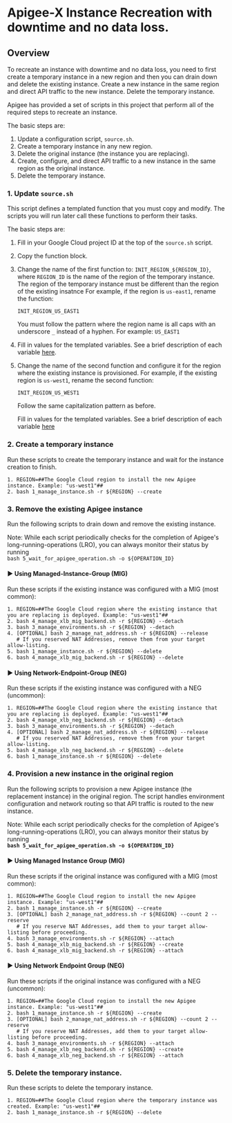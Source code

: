 # Apigee-X Instance Recreation with downtime and no data loss.

## Overview

To recreate an instance with downtime and no data loss, you need to first create
a temporary instance in a new region and then you can drain down and delete the
existing instance. Create a new instance in the same region and direct API
traffic to the new instance. Delete the temporary instance.

Apigee has provided a set of scripts in this project that perform all of the
required steps to recreate an instance.

The basic steps are:

1.  Update a configuration script, `source.sh`.
2.  Create a temporary instance in any new region.
3.  Delete the original instance (the instance you are replacing).
4.  Create, configure, and direct API traffic to a new instance in the same
    region as the original instance.
5.  Delete the temporary instance.

### 1. Update `source.sh`

This script defines a templated function that you must copy and modify. The
scripts you will run later call these functions to perform their tasks.

The basic steps are:

1.  Fill in your Google Cloud project ID at the top of the `source.sh` script.
2.  Copy the function block.
3.  Change the name of the first function to: `INIT_REGION_${REGION_ID}`, where
    `REGION_ID` is the name of the region of the temporary instance. The region
    of the temporary instance must be different than the region of the existing
    insatnce For example, if the region is `us-east1`, rename the function:

    `INIT_REGION_US_EAST1`

    You must follow the pattern where the region name is all caps with an
    underscore `_` instead of a hyphen. For example: `US_EAST1`

4.  Fill in values for the templated variables. See a brief description of each
    variable [here](#configuration-script).

5.  Change the name of the second function and configure it for the region where
    the existing instance is provisioned. For example, if the existing region is
    `us-west1`, rename the second function:

    `INIT_REGION_US_WEST1`

    Follow the same capitalization pattern as before.

    Fill in values for the templated variables. See a brief description of each
    variable [here](#configuration-script)

### 2. Create a temporary instance

Run these scripts to create the temporary instance and wait for the instance
creation to finish.

```shell
1. REGION=##The Google Cloud region to install the new Apigee instance. Example: "us-west1"##
2. bash 1_manage_instance.sh -r ${REGION} --create
```

### 3. Remove the existing Apigee instance

Run the following scripts to drain down and remove the existing instance.

Note: While each script periodically checks for the completion of Apigee's
long-running-operations (LRO), you can always monitor their status by running \
`bash 5_wait_for_apigee_operation.sh -o ${OPERATION_ID}`

#### ► Using Managed-Instance-Group (MIG)

Run these scripts if the existing instance was configured with a MIG (most
common):

```shell
1. REGION=##The Google Cloud region where the existing instance that you are replacing is deployed. Example: "us-west1"##
2. bash 4_manage_xlb_mig_backend.sh -r ${REGION} --detach
3. bash 3_manage_environments.sh -r ${REGION} --detach
4. [OPTIONAL] bash 2_manage_nat_address.sh -r ${REGION} --release
   # If you reserved NAT Addresses, remove them from your target allow-listing.
5. bash 1_manage_instance.sh -r ${REGION} --delete
6. bash 4_manage_xlb_mig_backend.sh -r ${REGION} --delete
```

#### ► Using Network-Endpoint-Group (NEG)

Run these scripts if the existing instance was configured with a NEG (uncommon):

```shell
1. REGION=##The Google Cloud region where the existing instance that you are replacing is deployed. Example: "us-west1"##
2. bash 4_manage_xlb_neg_backend.sh -r ${REGION} --detach
3. bash 3_manage_environments.sh -r ${REGION} --detach
4. [OPTIONAL] bash 2_manage_nat_address.sh -r ${REGION} --release
   # If you reserved NAT Addresses, remove them from your target allow-listing.
5. bash 4_manage_xlb_neg_backend.sh -r ${REGION} --delete
6. bash 1_manage_instance.sh -r ${REGION} --delete
```

### 4. Provision a new instance in the original region

Run the following scripts to provision a new Apigee instance (the replacement
instance) in the original region. The script handles environment configuration
and network routing so that API traffic is routed to the new instance.

Note: While each script periodically checks for the completion of Apigee's
long-running-operations (LRO), you can always monitor their status by running \
**`bash 5_wait_for_apigee_operation.sh -o ${OPERATION_ID}`**

#### ► Using Managed Instance Group (MIG)

Run these scripts if the original instance was configured with a MIG (most
common):

```shell
1. REGION=##The Google Cloud region to install the new Apigee instance. Example: "us-west1"##
2. bash 1_manage_instance.sh -r ${REGION} --create
3. [OPTIONAL] bash 2_manage_nat_address.sh -r ${REGION} --count 2 --reserve
   # If you reserve NAT Addresses, add them to your target allow-listing before proceeding.
4. bash 3_manage_environments.sh -r ${REGION} --attach
5. bash 4_manage_xlb_mig_backend.sh -r ${REGION} --create
6. bash 4_manage_xlb_mig_backend.sh -r ${REGION} --attach
```

#### ► Using Network Endpoint Group (NEG)

Run these scripts if the original instance was configured with a NEG (uncommon):

```shell
1. REGION=##The Google Cloud region to install the new Apigee instance. Example: "us-west1"##
2. bash 1_manage_instance.sh -r ${REGION} --create
3. [OPTIONAL] bash 2_manage_nat_address.sh -r ${REGION} --count 2 --reserve
   # If you reserve NAT Addresses, add them to your target allow-listing before proceeding.
4. bash 3_manage_environments.sh -r ${REGION} --attach
5. bash 4_manage_xlb_neg_backend.sh -r ${REGION} --create
6. bash 4_manage_xlb_neg_backend.sh -r ${REGION} --attach
```

### 5. Delete the temporary instance.

Run these scripts to delete the temporary instance.

```shell
1. REGION=##The Google Cloud region where the temporary instance was created. Example: "us-west1"##
2. bash 1_manage_instance.sh -r ${REGION} --delete
```
